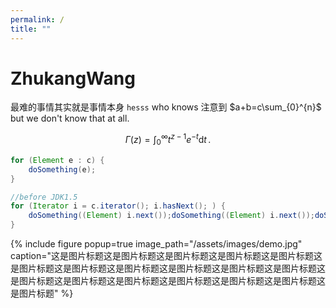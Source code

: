 ```yaml
---
permalink: /
title: ""
---
```


# ZhukangWang

最难的事情其实就是事情本身 `hesss` who knows 注意到 $a+b=c\sum_{0}^{n}$ but we don't know that at all.

$$ \Gamma(z) = \int_{0}^{\infty} t^{z-1}e^{-t} \mathrm{d} t\,. $$

```java
for (Element e : c) {
    doSomething(e);
}

//before JDK1.5
for (Iterator i = c.iterator(); i.hasNext(); ) {
    doSomething((Element) i.next());doSomething((Element) i.next());doSomething((Element) i.next());doSomething((Element) i.next());doSomething((Element) i.next());doSomething((Element) i.next());doSomething((Element) i.next());doSomething((Element) i.next());doSomething((Element) i.next());doSomething((Element) i.next());
}
```

{% include figure 
    popup=true
    image_path="/assets/images/demo.jpg"
    caption="这是图片标题这是图片标题这是图片标题这是图片标题这是图片标题这是图片标题这是图片标题这是图片标题这是图片标题这是图片标题这是图片标题这是图片标题这是图片标题这是图片标题这是图片标题这是图片标题这是图片标题这是图片标题" 
%}

